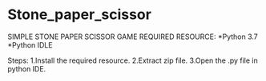 # Stone_paper_scissor
SIMPLE STONE PAPER SCISSOR GAME
REQUIRED RESOURCE:
      *Python 3.7
      *Python IDLE

Steps:
 1.Install the required resource.
 2.Extract zip file.
 3.Open the .py file in python IDE.

